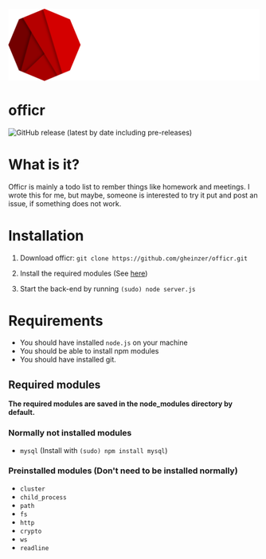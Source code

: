 ![Logo](assets/logo_with_text_light.svg)

# officr

![GitHub release (latest by date including pre-releases)](https://img.shields.io/github/v/release/gheinzer/officr?color=%23d40000&include_prereleases&logo=github&style=for-the-badge)

# What is it?

Officr is mainly a todo list to rember things like homework and meetings. I wrote this for me, but maybe, someone is interested to try it put and post an issue, if something does not work.

# Installation

1. Download officr:
   `git clone https://github.com/gheinzer/officr.git`

2. Install the required modules (See [here](#Required_modules))
3. Start the back-end by running `(sudo) node server.js`

# Requirements

-   You should have installed `node.js` on your machine
-   You should be able to install npm modules
-   You should have installed git.

## Required modules

**The required modules are saved in the node_modules directory by default.**

### Normally not installed modules

-   `mysql` (Install with `(sudo) npm install mysql`)

### Preinstalled modules (Don't need to be installed normally)

-   `cluster`
-   `child_process`
-   `path`
-   `fs`
-   `http`
-   `crypto`
-   `ws`
-   `readline`
